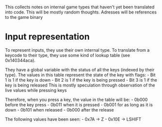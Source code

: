 This collects notes on internal game types that haven't yet been translated into code.
This will be mostly random thoughts.
Adresses will be references to the game binary

# Input representation
To represent inputs, they use their own internal type.
To translate from a keycode to their type, they use some kind of lookup table (see 0x140344aca).

They have a global variable with the status of all the keys (indexed by their type). The values in this table represent the state of the key with flags:
    - Bit 1 is 1 if the key is down
    - Bit 2 is 1 if the key is being pressed
    - Bit 3 is 1 if the key is being released
This is mostly speculation through observation of the live values while pressing keys

Therefore, when you press a key, the value in the table will be:
    - 0b000 before the key press
    - 0b011 when it is pressed
    - 0b001 for as long as it is down
    - 0b101 when released
    - 0b000 after the release

The following values have been seen:
    - 0x7A -> Z
    - 0x10E -> LSHIFT
